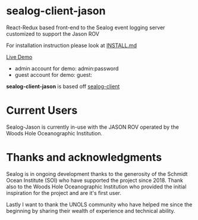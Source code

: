 # sealog-client-jason
React-Redux based front-end to the Sealog event logging server customized to support the Jason ROV

For installation instruction please look at [INSTALL.md](./INSTALL.md)

[Live Demo](https://sealog-jason.oceandatarat.org)

- admin account for demo: admin:password
- guest account for demo: guest:<no password>

**sealog-client-jason** is based off [sealog-client](https://github.com/webbpinner/sealog-client)

# Current Users
Sealog-Jason is currently in-use with the JASON ROV operated by the Woods Hole Oceanographic Institution.

# Thanks and acknowledgments
Sealog is in ongoing development thanks to the generosity of the Schmidt Ocean Institute (SOI) who have supported the project since 2018. Thank also to the Woods Hole Oceanographic Institution who provided the initial inspiration for the project and are  it's first user.

Lastly I want to thank the UNOLS community who have helped me since the beginning by sharing their wealth of experience and technical ability.
